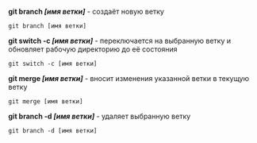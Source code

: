 **git branch *[имя ветки]*** - создаёт новую ветку

```bash=
git branch [имя ветки]
```

**git switch -c *[имя ветки]*** - переключается на выбранную ветку и обновляет рабочую директорию до её состояния

```bash=
git switch -c [имя ветки]
```

**git merge *[имя ветки]*** - вносит изменения указанной ветки в текущую ветку

```bash=
git merge [имя ветки]
```

**git branch -d *[имя ветки]*** - удаляет выбранную ветку

```bash=
git branch -d [имя ветки]
```